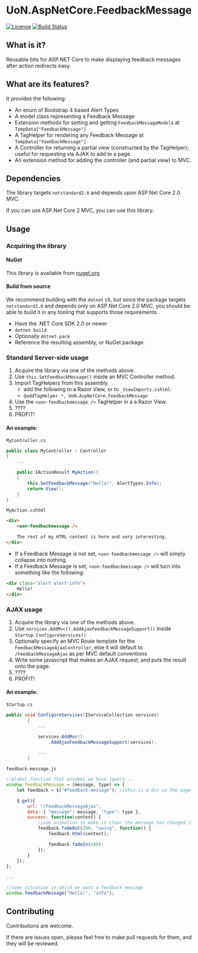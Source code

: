 # UoN.AspNetCore.FeedbackMessage

[![License](https://img.shields.io/badge/licence-MIT-blue.svg)](https://opensource.org/licenses/MIT)
[![Build Status](https://travis-ci.org/UniversityOfNottingham/UoN.AspNetCore.FeedbackMessage.svg?branch=develop)](https://travis-ci.org/UniversityOfNottingham/UoN.AspNetCore.FeedbackMessage)

## What is it?

Reusable bits for ASP.NET Core to make displaying feedback messages after action redirects easy.

## What are its features?

It provides the following:

- An enum of Bootstrap 4 based Alert Types
- A model class representing a Feedback Message
- Extension methods for setting and getting `FeedbackMessageModel`s at `TempData["FeedbackMessage"]`
- A TagHelper for rendering any Feedback Message at `TempData["FeedbackMessage"]`
- A Controller for returning a partial view (constructed by the TagHelper); useful for requesting via AJAX to add to a page.
- An extension method for adding the controller (and partial view) to MVC.

## Dependencies

The library targets `netstandard2.0` and depends upon ASP.Net Core 2.0 MVC.

If you can use ASP.Net Core 2 MVC, you can use this library.

## Usage

### Acquiring the library

#### NuGet

This library is available from [nuget.org](https://www.nuget.org/packages/UoN.AspNetCore.FeedbackMessage/)

#### Build from source

We recommend building with the `dotnet` cli, but since the package targets `netstandard2.0` and depends only on ASP.Net Core 2.0 MVC, you should be able to build it in any tooling that supports those requirements.

- Have the .NET Core SDK 2.0 or newer
- `dotnet build`
- Optionally `dotnet pack`
- Reference the resulting assembly, or NuGet package.

### Standard Server-side usage

1. Acquire the library via one of the methods above.
1. Use `this.SetFeedbackMessage()` inside an MVC Controller method.
1. Import TagHelpers from this assembly
    - add the following to a Razor View, or to `_ViewImports.cshtml`:
    - `@addTagHelper *, UoN.AspNetCore.FeedbackMessage`
1. Use the `<uon-feedbackmessage />` TagHelper in a a Razor View.
1. ????
1. PROFIT!

#### An example:

`MyController.cs`

``` csharp
public class MyController : Controller
{
    ...

    public IActionResult MyAction()
    {
        this.SetFeedbackMessage("Hello!", AlertTypes.Info);
        return View();
    }
}
```

`MyAction.cshtml`

``` html
<div>
    <uon-feedbackmessage />

    The rest of my HTML content is here and very interesting.
</div>
```

- If a Feedback Message is not set, `<uon-feedbackmessage />` will simply collapse into nothing.
- If a Feedback Message is set, `<uon-feedbackmessage />` will turn into something like the following:

``` html
<div class="alert alert-info">
    Hello!
</div>
```

### AJAX usage

1. Acquire the library via one of the methods above.
1. Use `services.AddMvc().AddAjaxFeedbackMessageSupport()` inside `Startup.ConfigureServices()`
1. Optionally specify an MVC Route template for the `FeedbackMessageAjaxController`, else it will default to `/FeedbackMessageAjax` as per MVC default conventions
1. Write some javascript that makes an AJAX request, and puts the result onto the page.
1. ????
1. PROFIT!

#### An example:

`Startup.cs`

```csharp
public void ConfigureServices(IServiceCollection services)
        {
            ...

            services.AddMvc()
                .AddAjaxFeedbackMessageSupport(services);

            ...
        }
```

`feedback-message.js`

```javascript
//global function that assumes we have jquery...
window.feedbackMessage = (message, type) => {
    let feedback = $("#feedback-message"); //this is a div on the page

    $.get({
        url: "/FeedbackMessageAjax",
        data: { "message": message, "type": type },
        success: function(content) {
            //use animation to make it clear the message has changed if there was already one there!
            feedback.fadeOut(200, "swing", function() {
                feedback.html(content);

                feedback.fadeIn(100);
            });
        }
    });
};

...

//some situation in which we want a feedback message
window.feedbackMessage("Hello!", "info");
```

## Contributing

Contributions are welcome.

If there are issues open, please feel free to make pull requests for them, and they will be reviewed.
